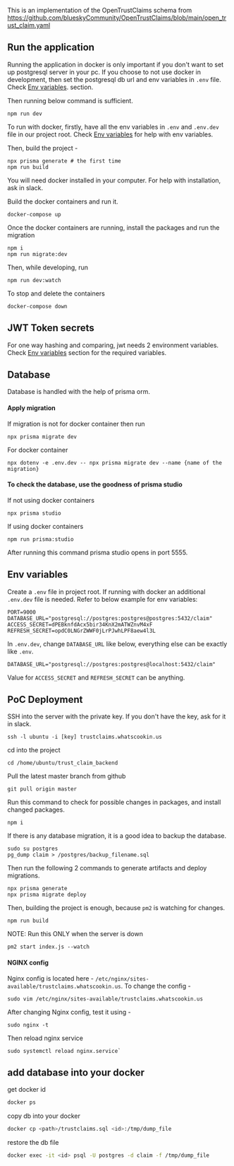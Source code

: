 This is an implementation of the OpenTrustClaims schema from https://github.com/blueskyCommunity/OpenTrustClaims/blob/main/open_trust_claim.yaml

## Run the application

Running the application in docker is only important if you don't want to set up postgresql server in your pc. If you choose to not use docker in development, then set the postgresql db url and env variables in `.env` file. Check [Env variables](#env-variables).  section.

Then running below command is sufficient.

```
npm run dev
```

To run with docker, firstly, have all the env variables in `.env` and `.env.dev` file in our project root. Check [Env variables](#env-variables) for help with env variables.

Then, build the project -

```
npx prisma generate # the first time
npm run build
```

You will need docker installed in your computer. For help with installation, ask in slack.

Build the docker containers and run it.

```
docker-compose up
```

Once the docker containers are running, install the packages and run the migration

```
npm i
npm run migrate:dev
```

Then, while developing, run

```
npm run dev:watch
```

To stop and delete the containers

```
docker-compose down
```

## JWT Token secrets

For one way hashing and comparing, jwt needs 2 environment variables. Check [Env variables](#env-variables) section for the required variables.

## Database

Database is handled with the help of prisma orm.

#### Apply migration

If migration is not for docker container then run

```
npx prisma migrate dev
```

For docker container

```
npx dotenv -e .env.dev -- npx prisma migrate dev --name {name of the migration}
```

#### To check the database, use the goodness of prisma studio

If not using docker containers

```
npx prisma studio
```

If using docker containers

```
npm run prisma:studio
```

After running this command prisma studio opens in port 5555.

## Env variables

Create a `.env` file in project root. If running with docker an additional `.env.dev` file is needed. Refer to below example for env variables:

```
PORT=9000
DATABASE_URL="postgresql://postgres:postgres@postgres:5432/claim"
ACCESS_SECRET=dPEBknfdAcx5bir34KnX2mATWZnvM4xF
REFRESH_SECRET=opdC0LNGrZWWF0jLrPJwhLPF8aew4l3L
```

In `.env.dev`, change `DATABASE_URL` like below, everything else can be exactly like `.env`.

```
DATABASE_URL="postgresql://postgres:postgres@localhost:5432/claim"
```

Value for `ACCESS_SECRET` and `REFRESH_SECRET` can be anything.

## PoC Deployment

SSH into the server with the private key. If you don't have the key, ask for it in slack.

```
ssh -l ubuntu -i [key] trustclaims.whatscookin.us
```

cd into the project

```
cd /home/ubuntu/trust_claim_backend
```

Pull the latest master branch from github

```
git pull origin master
```

Run this command to check for possible changes in packages, and install changed packages.

```
npm i
```

If there is any database migration, it is a good idea to backup the database.

```
sudo su postgres
pg_dump claim > /postgres/backup_filename.sql
```

Then run the following 2 commands to generate artifacts and deploy migrations.

```
npx prisma generate
npx prisma migrate deploy
```

Then, building the project is enough, because `pm2` is watching for changes.

```
npm run build
```

NOTE: Run this ONLY when the server is  down

```
pm2 start index.js --watch
```

#### NGINX config

Nginx config is located here - `/etc/nginx/sites-available/trustclaims.whatscookin.us`. To change the config -

```
sudo vim /etc/nginx/sites-available/trustclaims.whatscookin.us
```

After changing Nginx config, test it using -

```
sudo nginx -t
```

Then reload nginx service

```
sudo systemctl reload nginx.service`
```

## add database into your docker

get docker id

```bash
docker ps
```

copy db into your docker

```bash
docker cp <path>/trustclaims.sql <id>:/tmp/dump_file
```

restore the db file

```bash
docker exec -it <id> psql -U postgres -d claim -f /tmp/dump_file
```
